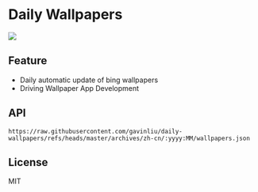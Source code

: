# Daily Wallpapers
  
![](https://www.bing.com/th?id=OHR.SibiuRomania_ZH-CN1631942857_UHD.jpg)

## Feature

- Daily automatic update of bing wallpapers
- Driving Wallpaper App Development

## API

```
https://raw.githubusercontent.com/gavinliu/daily-wallpapers/refs/heads/master/archives/zh-cn/:yyyy:MM/wallpapers.json
```

## License

MIT
  